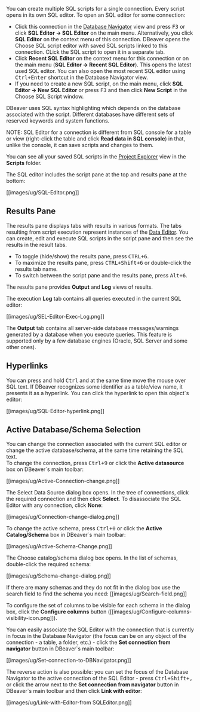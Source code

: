 You can create multiple SQL scripts for a single connection. Every script opens in its own SQL editor. 
To open an SQL editor for some connection:
* Click this connection in the [Database Navigator](https://github.com/dbeaver/dbeaver/wiki/Database-Navigator) view and press <kbd>F3</kbd> or click **SQL Editor -> SQL Editor** on the main menu. Alternatively, you click **SQL Editor** on the context menu of this connection. DBeaver opens the Choose SQL script editor with saved SQL scripts linked to this connection. CLick the SQL script to open it in a separate tab.
* Click **Recent SQL Editor** on the context menu for this connection or on the main menu (**SQL Editor -> Recent SQL Editor**). This opens the latest used SQL editor. You can also open the most recent SQL editor using <kbd>Ctrl+Enter</kbd> shortcut in the Database Navigator view.
* If you need to create a new SQL script, on the main menu, click **SQL Editor -> New SQL Editor** or press <kbd>F3</kbd> and then click **New Script** in the Choose SQL Script window.

DBeaver uses SQL syntax highlighting which depends on the database associated with the script. Different databases have different sets of reserved keywords and system functions.

NOTE: SQL Editor for a connection is different from SQL console for a table or view (right-click the table and click **Read data in SQL console**) in that, unlike the console, it can save scripts and changes to them.

You can see all your saved SQL scripts in the [Project Explorer](https://github.com/dbeaver/dbeaver/wiki/Project-Explorer) view in the **Scripts** folder.

The SQL editor includes the script pane at the top and results pane at the bottom:

[[images/ug/SQL-Editor.png]]

## Results Pane
The results pane displays tabs with results in various formats. The tabs resulting from script execution represent instances of the [Data Editor](https://github.com/dbeaver/dbeaver/wiki/Data-Editor). You can create, edit and execute SQL scripts in the script pane and then see the results in the result tabs.
* To toggle (hide/show) the results pane, press <kbd>CTRL+6</kbd>.
* To maximize the results pane, press <kbd>CTRL+Shift+6</kbd> or double-click the results tab name.
* To switch between the script pane and the results pane, press <kbd>Alt+6</kbd>.

The results pane provides **Output** and **Log** views of results.

The execution **Log** tab contains all queries executed in the current SQL editor:

[[images/ug/SEL-Editor-Exec-Log.png]]

The **Output** tab contains all server-side database messages/warnings generated by a database when you execute queries. This feature is supported only by a few database engines (Oracle, SQL Server and some other ones). 

## Hyperlinks
You can press and hold <kbd>Ctrl</kbd> and at the same time move the mouse over SQL text. If DBeaver recognizes some identifier as a table/view name, it presents it as a hyperlink. You can click the hyperlink to open this object`s editor:

[[images/ug/SQL-Editor-hyperlink.png]]  

## Active Database/Schema Selection
You can change the connection associated with the current SQL editor or change the active database/schema, at the same time retaining the SQL text.  
To change the connection, press <kbd>Ctrl+9</kbd> or click the **Active datasource** box on DBeaver`s main toolbar:

[[images/ug/Active-Connection-change.png]]

The Select Data Source dialog box opens. In the tree of connections, click the required connection and then click **Select**. To disassociate the SQL Editor with any connection, click **None**:

[[images/ug/Connection-change-dialog.png]]

To change the active schema, press <kbd>Ctrl+0</kbd> or click the **Active Catalog/Schema** box in DBeaver`s main toolbar:

[[images/ug/Active-Schema-Change.png]]

The Choose catalog/schema dialog box opens. In the list of schemas, double-click the required schema:

[[images/ug/Schema-change-dialog.png]]

If there are many schemas and they do not fit in the dialog box use the search field to find the schema you need: [[images/ug/Search-field.png]]

To configure the set of columns to be visible for each schema in the dialog box, click the **Configure columns** button ([[images/ug/Configure-columns-visibility-icon.png]]).

You can easily associate the SQL Editor with the connection that is currently in focus in the Database Navigator (the focus can be on any object of the connection - a table, a folder, etc.) - click the **Set connection from navigator** button in DBeaver`s main toolbar:

[[images/ug/Set-connection-to-DBNavigator.png]]

The reverse action is also possible: you can set the focus of the Database Navigator to the active connection of the SQL Editor - press <kbd>Ctrl+Shift+,</kbd> or click the arrow next to the **Set connection from navigator** button in DBeaver`s main toolbar and then click **Link with editor**:

[[images/ug/Link-with-Editor-from SQLEditor.png]]
